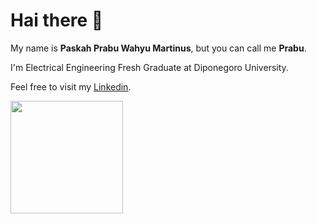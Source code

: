  # Hai there 👋
 
My name is **Paskah Prabu Wahyu Martinus**, but you can call me **Prabu**.

I'm Electrical Engineering Fresh Graduate at Diponegoro University.

Feel free to visit my [Linkedin](https://www.linkedin.com/in/paskahprabu21/).

<p align="left">
<a href="https://github.com/paskahprabu">
  <img height="180em" src="https://github-readme-stats-eight-theta.vercel.app/api?username=paskahprabu&show_icons=true&theme=algolia&include_all_commits=true&count_private=true"/>
</a>
</p>

<!--
**PaskahPrabu/paskahprabu** is a ✨ _special_ ✨ repository because its `README.md` (this file) appears on your GitHub profile.

Here are some ideas to get you started:

- 🔭 I’m currently working on ...
- 🌱 I’m currently learning ...
- 👯 I’m looking to collaborate on ...
- 🤔 I’m looking for help with ...
- 💬 Ask me about ...
- 📫 How to reach me: ...
- 😄 Pronouns: ...
- ⚡ Fun fact: ...
-->
